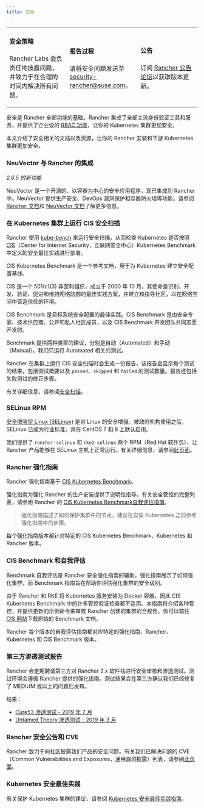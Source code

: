 ```yaml
---
title: 安全
---
```


<table width="100%">
<tr style={{verticalAlign: 'top'}}>
<td width="30%" style={{border: 'none'}}>
<h4>安全策略</h4>
<p style={{padding: '8px'}}>Rancher Labs 会负责任地披露问题，并致力于在合理的时间内解决所有问题。 </p>
</td>
<td width="30%" style={{border: 'none'}}>
<h4>报告过程</h4>
<p style={{padding: '8px'}}>请将安全问题发送至 <a href="mailto:security-rancher@suse.com">security-rancher@suse.com</a>。</p>
</td>
<td width="30%" style={{border: 'none'}}>
<h4>公告</h4>
<p style={{padding:'8px'}}>订阅 <a href="https://forums.rancher.com/c/announcements">Rancher 公告论坛</a>以获取版本更新。</p>
</td>
</tr>
</table>

安全是 Rancher 全部功能的基础。Rancher 集成了全部主流身份验证工具和服务，并提供了企业级的 [RBAC 功能](manage-role-based-access-control-rbac.md)，让你的 Kubernetes 集群更加安全。

本文介绍了安全相关的文档以及资源，让你的 Rancher 安装和下游 Kubernetes 集群更加安全。
### NeuVector 与 Rancher 的集成

_2.6.5 的新功能_

NeuVector 是一个开源的、以容器为中心的安全应用程序，现已集成到 Rancher 中。NeuVector 提供生产安全、DevOps 漏洞保护和容器防火墙等功能。请参阅 [Rancher 文档](../integrations-in-rancher/neuvector.md)和 [NeuVector 文档](https://open-docs.neuvector.com/)了解更多信息。

### 在 Kubernetes 集群上运行 CIS 安全扫描

Rancher 使用 [kube-bench](https://github.com/aquasecurity/kube-bench) 来运行安全扫描，从而检查 Kubernetes 是否按照 [CIS](https://www.cisecurity.org/cis-benchmarks/)（Center for Internet Security，互联网安全中心）Kubernetes Benchmark 中定义的安全最佳实践进行部署。

CIS Kubernetes Benchmark 是一个参考文档，用于为 Kubernetes 建立安全配置基线。

CIS 是一个 501(c\)(3) 非营利组织，成立于 2000 年 10 月，其使命是识别、开发、验证、促进和维持网络防御的最佳实践方案，并建立和指导社区，以在网络空间中营造信任的环境。

CIS Benchmark 是目标系统安全配置的最佳实践。CIS Benchmark 是由安全专家、技术供应商、公开和私人社区成员，以及 CIS Benchmark 开发团队共同志愿开发的。

Benchmark 提供两种类型的建议，分别是自动（Automated）和手动（Manual）。我们只运行 Automated 相关的测试。

Rancher 在集群上运行 CIS 安全扫描时会生成一份报告，该报告会显示每个测试的结果，包括测试概要以及 `passed`、`skipped` 和 `failed` 的测试数量。报告还包括失败测试的修正步骤。

有关详细信息，请参阅[安全扫描](cis-scan-guides.md)。

### SELinux RPM

[安全增强型 Linux (SELinux)](https://en.wikipedia.org/wiki/Security-Enhanced_Linux) 是对 Linux 的安全增强。被政府机构使用之后，SELinux 已成为行业标准，并在 CentOS 7 和 8 上默认启用。

我们提供了 `rancher-selinux` 和 `rke2-selinux` 两个 RPM（Red Hat 软件包），让 Rancher 产品能够在 SELinux 主机上正常运行。有关详细信息，请参阅[此页面](selinux-rpm.md)。

### Rancher 强化指南

Rancher 强化指南基于 <a href="https://www.cisecurity.org/benchmark/kubernetes/" target="_blank">CIS Kubernetes Benchmark</a>。

强化指南为强化 Rancher 的生产安装提供了说明性指导。有关安全管控的完整列表，请参阅 Rancher 的 [CIS Kubernetes Benchmark自我评估指南](#cis-benchmark-和自我评估)。

> 强化指南描述了如何保护集群中的节点，建议在安装 Kubernetes 之前参考强化指南中的步骤。

每个强化指南版本都针对特定的 CIS Kubernetes Benchmark、Kubernetes 和 Rancher 版本。

### CIS Benchmark 和自我评估

Benchmark 自我评估是 Rancher 安全强化指南的辅助。强化指南展示了如何强化集群，而 Benchmark 指南旨在帮助你评估强化集群的安全级别。

由于 Rancher 和 RKE 将 Kubernetes 服务安装为 Docker 容器，因此 CIS Kubernetes Benchmark 中的许多管控验证检查都不适用。本指南将介绍各种管控，并提供更新的示例命令来审核 Rancher 创建的集群的合规性。你可以前往 [CIS 网站](https://www.cisecurity.org/benchmark/kubernetes/)下载原始的 Benchmark 文档。

Rancher 每个版本的自我评估指南都对应特定的强化指南、Rancher、Kubernetes 和 CIS Benchmark 版本。

### 第三方渗透测试报告

Rancher 会定期聘请第三方对 Rancher 2.x 软件栈进行安全审核和渗透测试。测试环境会遵循 Rancher 提供的强化指南。测试结果会在第三方确认我们已经修复了 MEDIUM 或以上的问题后发布。

结果：

- [Cure53 渗透测试 - 2019 年 7 月](https://releases.rancher.com/documents/security/pen-tests/2019/RAN-01-cure53-report.final.pdf)
- [Untamed Theory 渗透测试 - 2019 年 3 月](https://releases.rancher.com/documents/security/pen-tests/2019/UntamedTheory-Rancher_SecurityAssessment-20190712_v5.pdf)

### Rancher 安全公告和 CVE

Rancher 致力于向社区披露我们产品的安全问题。有关我们已解决问题的 CVE（Common Vulnerabilities and Exposures，通用漏洞披露）列表，请参阅[此页面](../reference-guides/rancher-security/security-advisories-and-cves.md)。

### Kubernetes 安全最佳实践

有关保护 Kubernetes 集群的建议，请参阅 [Kubernetes 安全最佳实践指南](../reference-guides/rancher-security/kubernetes-security-best-practices.md)。
